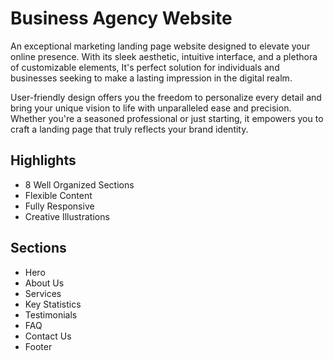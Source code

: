 # Business Agency Website

An exceptional marketing landing page website designed to elevate your online presence. With its sleek aesthetic, intuitive interface, and a plethora of customizable elements, It's perfect solution for individuals and businesses seeking to make a lasting impression in the digital realm.

User-friendly design offers you the freedom to personalize every detail and bring your unique vision to life with unparalleled ease and precision. Whether you're a seasoned professional or just starting, it empowers you to craft a landing page that truly reflects your brand identity.

## Highlights
* 8 Well Organized Sections
* Flexible Content
* Fully Responsive
* Creative Illustrations

## Sections
* Hero
* About Us
* Services
* Key Statistics
* Testimonials
* FAQ
* Contact Us
* Footer
